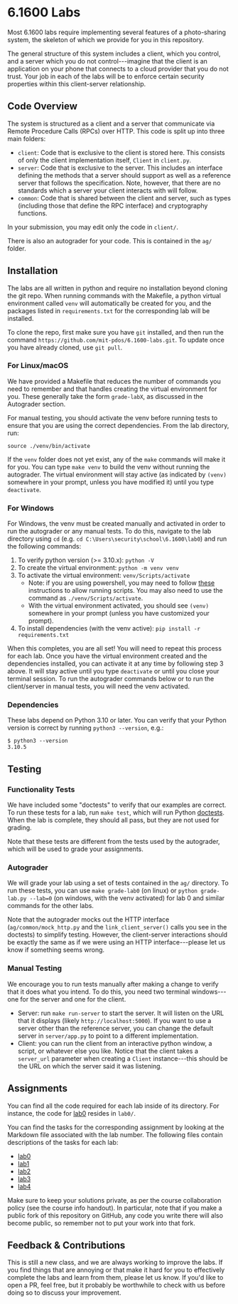 # 6.1600 Labs

Most 6.1600 labs require implementing several features of a photo-sharing system, the skeleton of which we provide for you in this repository.

The general structure of this system includes a client, which you control, and a server which you do not control---imagine that the client is an application on your phone that connects to a cloud provider that you do not trust. Your job in each of the labs will be to enforce certain security properties within this client-server relationship.

## Code Overview
The system is structured as a client and a server that communicate via Remote Procedure Calls (RPCs) over HTTP. This code is split up into three main folders:

- `client`: Code that is exclusive to the client is stored here. This consists of only the client implementation itself, `Client` in `client.py`.
- `server`: Code that is exclusive to the server. This includes an interface defining the methods that a server should support as well as a reference server that follows the specification. Note, however, that there are no standards which a server your client interacts with will follow.
- `common`: Code that is shared between the client and server, such as types (including those that define the RPC interface) and cryptography functions. 

In your submission, you may edit only the code in `client/`.

There is also an autograder for your code. This is contained in the `ag/` folder.

## Installation
The labs are all written in python and require no installation beyond cloning the git repo. When running commands with the Makefile, a python virtual environment called `venv` will automatically be created for you, and the packages listed in `requirements.txt` for the corresponding lab will be installed.

To clone the repo, first make sure you have `git` installed, and then run the command `https://github.com/mit-pdos/6.1600-labs.git`. To update once you have already cloned, use `git pull`.

### For Linux/macOS
We have provided a Makefile that reduces the number of commands you need to remember and that handles creating the virtual environment for you. These generally take the form `grade-labX`, as discussed in the Autograder section.

For manual testing, you should activate the venv before running tests to ensure that you are using the correct dependencies. From the lab directory, run:

`source ./venv/bin/activate`

If the `venv` folder does not yet exist, any of the `make` commands will make it for you. You can type `make venv` to build the venv without running the autograder. The virtual environment will stay active (as indicated by `(venv)` somewhere in your prompt, unless you have modified it) until you type `deactivate`.

### For Windows
For Windows, the venv must be created manually and activated in order to run the autograder or any manual tests. To do this, navigate to the lab directory using `cd` (e.g. `cd C:\Users\security\school\6.1600\lab0`) and run the following commands:

1. To verify python version (>= 3.10.x): `python -V`
2. To create the virtual environment: `python -m venv venv`
3. To activate the virtual environment: `venv/Scripts/activate`
    - Note: if you are using powershell, you may need to follow [these](https://docs.microsoft.com/en-us/previous-versions//bb613481(v=vs.85)?redirectedfrom=MSDN) instructions to allow running scripts. You may also need to use the command as `./venv/Scripts/activate`.
    - With the virtual environment activated, you should see `(venv)` somewhere in your prompt (unless you have customized your prompt).
4. To install dependencies (with the venv active): `pip install -r requirements.txt`

When this completes, you are all set! You will need to repeat this process for each lab. Once you have the virtual environment created and the dependencies installed, you can activate it at any time by following step 3 above. It will stay active until you type `deactivate` or until you close your terminal session. To run the autograder commands below or to run the client/server in manual tests, you will need the venv activated.

### Dependencies 
These labs depend on Python 3.10 or later.  You can verify that your Python version is correct by running `python3 --version`, e.g.:
```
$ python3 --version
3.10.5
```

## Testing

### Functionality Tests

We have included some "doctests" to verify that our examples are correct. To run these tests for a lab, run `make test`, which will run Python [doctests](https://docs.python.org/3/library/doctest.html).  When the lab is complete, they should all pass, but they are not used for grading.

Note that these tests are different from the tests used by the autograder, which will be used to grade your assignments.

### Autograder
We will grade your lab using a set of tests contained in the `ag/` directory. To run these tests, you can use `make grade-lab0` (on linux) or `python grade-lab.py --lab=0` (on windows, with the venv activated) for lab 0 and similar commands for the other labs.

Note that the autograder mocks out the HTTP interface (`ag/common/mock_http.py` and the `link_client_server()` calls you see in the doctests) to simplify testing. However, the client-server interactions should be exactly the same as if we were using an HTTP interface---please let us know if something seems wrong.

### Manual Testing
We encourage you to run tests manually after making a change to verify that it does what you intend. To do this, you need two terminal windows---one for the server and one for the client.

- Server: run `make run-server` to start the server. It will listen on the URL that it displays (likely `http://localhost:5000`). If you want to use a server other than the reference server, you can change the default server in `server/app.py` to point to a different implementation.
- Client: you can run the client from an interactive python window, a script, or whatever else you like. Notice that the client takes a `server_url` parameter when creating a `Client` instance---this should be the URL on which the server said it was listening.

## Assignments

You can find all the code required for each lab inside of its directory.  For instance, the code for [lab0](lab0/) resides in `lab0/`.

You can find the tasks for the corresponding assignment by looking at the Markdown file associated with the lab number.  The following files contain descriptions of the tasks for each lab:

 - [lab0](lab0/lab0.md)
 - [lab1](lab1/lab1.md)
 - [lab2](lab2/lab2.md)
 - [lab3](lab3/lab3.md)
 - [lab4](lab4/lab4.md)

Make sure to keep your solutions private, as per the course collaboration policy (see the course info handout).  In particular, note that if you make a public fork of this repository on GitHub, any code you write there will also become public, so remember not to put your work into that fork.

## Feedback & Contributions

This is still a new class, and we are always working to improve the labs. If you find things that are annoying or that make it hard for you to effectively complete the labs and learn from them, please let us know. If you'd like to open a PR, feel free, but it probably be worthwhile to check with us before doing so to discuss your improvement.

